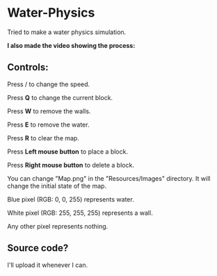 # Water-Physics
Tried to make a water physics simulation.

**I also made the video showing the process:**


## Controls:
Press <Down>/<Up> to change the speed.

Press **Q** to change the current block.

Press **W** to remove the walls.

Press **E** to remove the water.

Press **R** to clear the map.

Press **Left mouse button** to place a block.

Press **Right mouse button** to delete a block.


You can change "Map.png" in the "Resources/Images" directory. It will change the initial state of the map.

Blue pixel (RGB: 0, 0, 255) represents water.

White pixel (RGB: 255, 255, 255) represents a wall.

Any other pixel represents nothing.

## Source code?
I'll upload it whenever I can.
